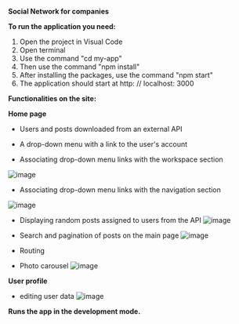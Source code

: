 **Social Network for companies**

**To run the application you need:**

1. Open the project in Visual Code
2. Open terminal
3. Use the command "cd my-app"
4. Then use the command "npm install"
5. After installing the packages, use the command "npm start"
6. The application should start at http: // localhost: 3000


**Functionalities on the site:**

**Home page**
- Users and posts downloaded from an external API

- A drop-down menu with a link to the user's account

- Associating drop-down menu links with the workspace section

![image](https://user-images.githubusercontent.com/61733177/152511848-2a38de62-4c38-4648-8641-2345c7195475.png)


- Associating drop-down menu links with the navigation section

![image](https://user-images.githubusercontent.com/61733177/152511971-5bdb7056-7c05-4634-9b05-b014fecb5ec5.png)


- Displaying random posts assigned to users from the API
![image](https://user-images.githubusercontent.com/61733177/152511878-38417092-0ffd-4c1e-9545-ad0f66251882.png)

- Search and pagination of posts on the main page
![image](https://user-images.githubusercontent.com/61733177/152512552-ecca6eef-cab0-470d-8be9-fb4b84b185f1.png)

- Routing

- Photo carousel
![image](https://user-images.githubusercontent.com/61733177/152512451-e6e350f4-574e-428d-bca7-5876f9a413c0.png)


**User profile**
- editing user data
![image](https://user-images.githubusercontent.com/61733177/152515268-5362d8b6-acf4-453f-b0c6-442899abea8e.png)

**Runs the app in the development mode.**


